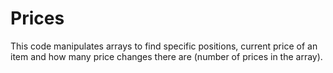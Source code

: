 # Prices
This code manipulates arrays to find specific positions, current price of an item and how many price changes there are (number of prices in the array).
